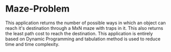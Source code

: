 # Maze-Problem
This application returns the number of possible ways in which an object can reach it's destination through a MxN maze with traps in it. This also returns the least path cost to reach the destination. This application is entirely based on Dynamic Programming and tabulation method is used to reduce time and time complexity.
